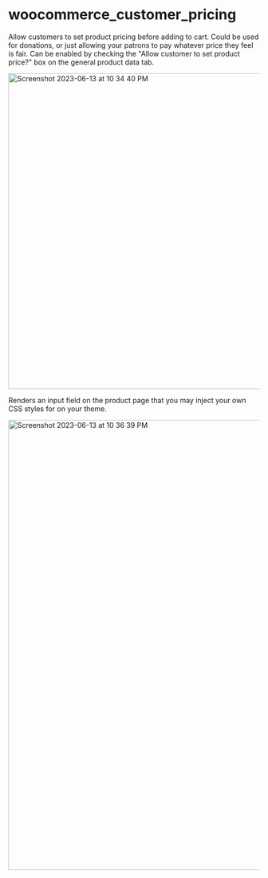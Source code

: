 # woocommerce_customer_pricing

Allow customers to set product pricing before adding to cart. Could be used for donations, or just allowing your patrons to pay whatever price they feel is fair. Can be enabled by checking the "Allow customer to set product price?" box on the general product data tab.
 
<img width="634" alt="Screenshot 2023-06-13 at 10 34 40 PM" src="https://github.com/fyrware/woocommerce_customer_pricing/assets/1518343/04f18325-fc33-4991-85c0-a93d9c39ee0c">

Renders an input field on the product page that you may inject your own CSS styles for on your theme.

<img width="904" alt="Screenshot 2023-06-13 at 10 36 39 PM" src="https://github.com/fyrware/woocommerce_customer_pricing/assets/1518343/1cf42ac7-1d4a-4d0b-91ab-70e2c6c8eb6e">
